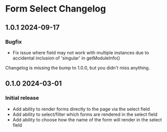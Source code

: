 # Form Select Changelog

## 1.0.1 2024-09-17

### Bugfix

- Fix issue where field may not work with multiple instances due to accidental inclusion of 'singular' in getModuleInfo()

Changelog is missing the bump to 1.0.0, but you didn't miss anything.

## 0.1.0 2024-03-01

### Initial release

- Add ability to render forms directly to the page via the select field
- Add ability to select/filter which forms are rendered in the select field
- Add ability to choose how the name of the form will render in the select field
